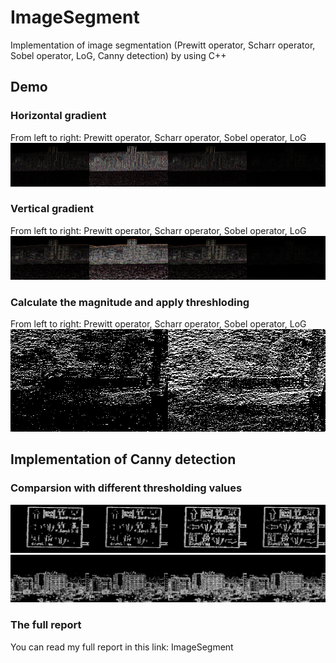 # ImageSegment
Implementation of image segmentation (Prewitt operator, Scharr operator, Sobel operator, LoG, Canny detection) by using C++

## Demo

### Horizontal gradient
From left to right: Prewitt operator, Scharr operator, Sobel operator, LoG
![image](https://github.com/sfwang20/ImageSegment/blob/master/results/x_Result1.png)

### Vertical gradient
From left to right: Prewitt operator, Scharr operator, Sobel operator, LoG
![image](https://github.com/sfwang20/ImageSegment/blob/master/results/y_Result1.png)

### Calculate the magnitude and apply threshloding
From left to right: Prewitt operator, Scharr operator, Sobel operator, LoG
![image](https://github.com/sfwang20/ImageSegment/blob/master/results/threshold_50_Result_2.png)

## Implementation of Canny detection

### Comparsion with different thresholding values
![image](https://github.com/sfwang20/ImageSegment/blob/master/results/Canny_Result_4.png)
![image](https://github.com/sfwang20/ImageSegment/blob/master/results/Canny_Result_5.png)


### The full report
You can read my full report in this link: ImageSegment
